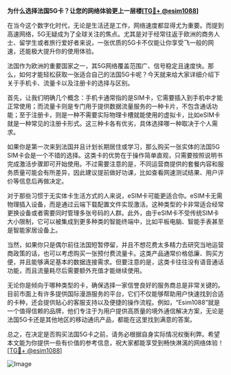 **为什么选择法国5G卡？让您的网络体验更上一层楼[[TG💪+ @esim1088](https://t.me/s/esim1088)]**

在当今这个数字化时代，无论是生活还是工作，网络速度都显得尤为重要。而提到高速网络，5G无疑成为了全球关注的焦点。尤其是对于经常往返于欧洲的商务人士、留学生或者旅行爱好者来说，一张优质的5G卡不仅能让你享受飞一般的网速，还能极大提升你的使用体验。

法国作为欧洲的重要国家之一，其5G网络覆盖范围广、信号稳定且速度快。那么，如何才能轻松获取一张适合自己的法国5G卡呢？今天就来给大家详细介绍下关于手机卡、流量卡以及注册卡的选择与区别。

首先，让我们明确几个概念：手机卡通常指的是SIM卡，它需要插入到手机中才能正常使用；而流量卡则是专门用于提供数据流量服务的一种卡片，不包含通话功能；至于注册卡，则是一种不需要实际物理卡槽就能使用的虚拟卡，比如eSIM卡就是一种常见的注册卡形式。这三种卡各有优劣，具体选择哪一种取决于个人需求。

如果你是第一次来到法国并且计划长期居住或学习，那么购买一张实体的法国5G SIM卡会是一个不错的选择。这类卡的优势在于操作简单直观，只需要按照说明书完成激活步骤即可开始使用。不过需要注意的是，不同运营商提供的套餐内容和服务质量可能会有所差异，因此建议提前做好功课，比如查看网速测试结果、用户评价等信息后再做决定。

对于那些习惯于无实体卡生活方式的人来说，eSIM卡可能更适合你。eSIM卡无需物理插入设备，而是通过云端下载配置文件实现激活。这种类型的卡非常适合经常更换设备或者需要同时管理多张号码的人群。此外，由于eSIM卡不受传统SIM卡大小限制，它可以被集成到更多种类的智能终端中，比如平板电脑、智能手表甚至是智能家居设备上。

当然，如果你只是偶尔前往法国短暂停留，并且不想花费太多精力去研究当地运营商政策的话，也可以考虑购买一张预付费流量卡。这类产品通常价格低廉、购买方便，并且能够满足基本的数据连接需求。但要注意的是，这类卡往往没有语音通话功能，而且流量耗尽后需要额外充值才能继续使用。

无论你是倾向于哪种类型的卡，确保选择一家信誉良好的服务商总是非常关键的。目前市面上有许多提供国际漫游服务的平台，它们不仅能够帮助用户快速找到合适的卡种，还会提供贴心的客服支持以及便捷的操作流程。例如，“Esim1088”就是一个值得信赖的品牌，他们专注于为用户提供高质量的境外通信解决方案，无论是法国5G卡还是其他地区的移动通讯产品，都能在这里找到满意的答案。

总之，在决定是否购买法国5G卡之前，请务必根据自身实际情况权衡利弊。希望本文能为你提供一些有价值的参考信息，祝大家都能享受到畅快淋漓的网络体验！[[TG💪+ @esim1088](https://t.me/s/esim1088)] 

![Image](https://i.postimg.cc/4NQfJmqS/Snipaste-2025-05-13-00-14-12.png)